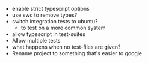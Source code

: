 - enable strict typescript options
- use swc to remove types?
- switch integration tests to ubuntu?
  - to test on a more common system
- allow typescript in test-suites
- Allow multiple tests
- what happens when no test-files are given?
- Rename project to something that's easier to google
